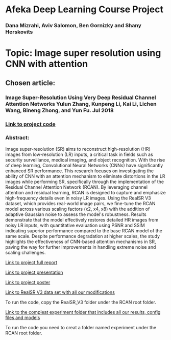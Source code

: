 
# Afeka Deep Learning Course Project
### Dana Mizrahi, Aviv Salomon, Ben Gornizky and Shany Herskovits

# Topic: Image super resolution using CNN with attention

## Chosen article: 
### Image Super-Resolution Using Very Deep Residual Channel Attention Networks Yulun Zhang, Kunpeng Li, Kai Li, Lichen Wang, Bineng Zhong, and Yun Fu. Jul 2018

### [Link to project code](https://github.com/ShanyHerskovits/Afeka_deep_learning_project)
### Abstract:

Image super-resolution (SR) aims to reconstruct high-resolution (HR) images from low-resolution (LR) inputs, a critical task in fields such as security surveillance, medical imaging, and object recognition. 
With the rise of deep learning, Convolutional Neural Networks (CNNs) have significantly enhanced SR performance. This research focuses on investigating the ability of CNN with an attention mechanism to eliminate distortions in the LR images while performing SR, specifically through the implementation of the Residual Channel Attention Network (RCAN). By leveraging channel attention and residual learning, RCAN is designed to capture and emphasize high-frequency details even in noisy LR images. Using the RealSR V3 dataset, which provides real-world image pairs, we fine-tune the RCAN model across various scaling factors (x2, x4, x8) with the addition of adaptive Gaussian noise to assess the model's robustness. 
Results demonstrate that the model effectively restores detailed HR images from noisy LR inputs, with quantitative evaluation using PSNR and SSIM indicating superior performance compared to the base RCAN model of the same scale. Despite performance degradation at higher scales, the study highlights the effectiveness of CNN-based attention mechanisms in SR, paving the way for further improvements in handling extreme noise and scaling challenges.

[Link to project full report](https://docs.google.com/document/d/1040lQCO0ZybtKqY9-LksMFMvPPoC6tiN/edit?usp=sharing&ouid=105500634718547556077&rtpof=true&sd=true)

[Link to project presentation](https://docs.google.com/presentation/d/1Ao2emv-vTmM-eR85qVnxHAqFlGK0Y-wT/edit?usp=sharing&ouid=105500634718547556077&rtpof=true&sd=true)

[Link to project poster](https://docs.google.com/presentation/d/1YYmRy3RWMa0ngTqubVCHVc7nzmyp77XW/edit?usp=sharing&ouid=105500634718547556077&rtpof=true&sd=true)

[Link to RealSR V3 data set with all our modifications](https://drive.google.com/drive/folders/16PxL3epOwVmztRacj6X9857pedI67THF?usp=sharing)

To run the code, copy the RealSR_V3 folder under the RCAN root folder.

[Link to the compleat experiment folder that includes all our results, config files and models](https://drive.google.com/drive/folders/1Ba0lSfHnHK4vEog9D93qit-M-JIskrte?usp=sharing)

To run the code you need to creat a folder named experiment under the RCAN root folder.

